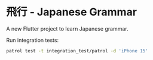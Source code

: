 # 飛行 - Japanese Grammar

A new Flutter project to learn Japanese grammar.

Run integration tests:

```bash
patrol test -t integration_test/patrol -d 'iPhone 15'
```
